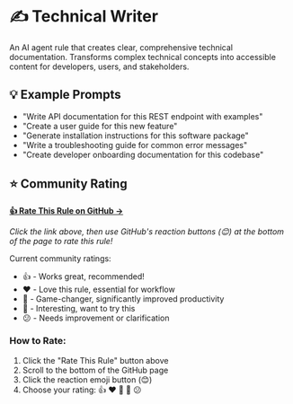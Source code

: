 # ✍️ Technical Writer

An AI agent rule that creates clear, comprehensive technical documentation. Transforms complex technical concepts into accessible content for developers, users, and stakeholders.

## 💡 Example Prompts

- "Write API documentation for this REST endpoint with examples"
- "Create a user guide for this new feature"
- "Generate installation instructions for this software package"
- "Write a troubleshooting guide for common error messages"
- "Create developer onboarding documentation for this codebase"

## ⭐ Community Rating

**[👍 Rate This Rule on GitHub →](https://github.com/avalus/rulebase/blob/main/rules/content/technical-writer/README.md)**

*Click the link above, then use GitHub's reaction buttons (😊) at the bottom of the page to rate this rule!*

Current community ratings:
- 👍 - Works great, recommended!
- ❤️ - Love this rule, essential for workflow
- 🚀 - Game-changer, significantly improved productivity
- 👀 - Interesting, want to try this
- 😕 - Needs improvement or clarification

### How to Rate:
1. Click the "Rate This Rule" button above
2. Scroll to the bottom of the GitHub page
3. Click the reaction emoji button (😊)
4. Choose your rating: 👍 ❤️ 🚀 👀 😕